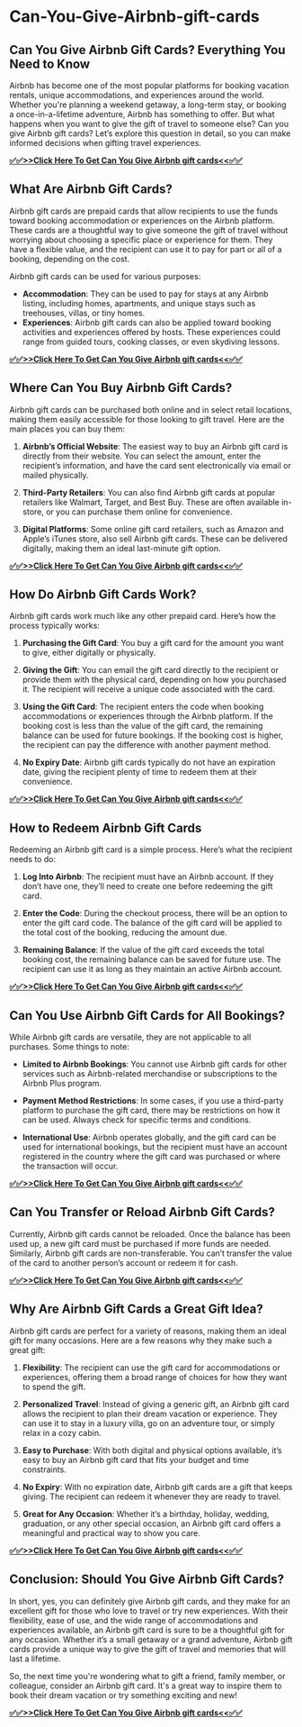 # Can-You-Give-Airbnb-gift-cards
## Can You Give Airbnb Gift Cards? Everything You Need to Know

Airbnb has become one of the most popular platforms for booking vacation rentals, unique accommodations, and experiences around the world. Whether you're planning a weekend getaway, a long-term stay, or booking a once-in-a-lifetime adventure, Airbnb has something to offer. But what happens when you want to give the gift of travel to someone else? Can you give Airbnb gift cards? Let’s explore this question in detail, so you can make informed decisions when gifting travel experiences.

**[✅✅>>Click Here To Get Can You Give Airbnb gift cards<<✅✅](https://sky.tg24shop.com/750-airbnb/)**

## What Are Airbnb Gift Cards?

Airbnb gift cards are prepaid cards that allow recipients to use the funds toward booking accommodation or experiences on the Airbnb platform. These cards are a thoughtful way to give someone the gift of travel without worrying about choosing a specific place or experience for them. They have a flexible value, and the recipient can use it to pay for part or all of a booking, depending on the cost.

Airbnb gift cards can be used for various purposes:
- **Accommodation**: They can be used to pay for stays at any Airbnb listing, including homes, apartments, and unique stays such as treehouses, villas, or tiny homes.
- **Experiences**: Airbnb gift cards can also be applied toward booking activities and experiences offered by hosts. These experiences could range from guided tours, cooking classes, or even skydiving lessons.

**[✅✅>>Click Here To Get Can You Give Airbnb gift cards<<✅✅](https://sky.tg24shop.com/750-airbnb/)**

## Where Can You Buy Airbnb Gift Cards?

Airbnb gift cards can be purchased both online and in select retail locations, making them easily accessible for those looking to gift travel. Here are the main places you can buy them:

1. **Airbnb’s Official Website**: The easiest way to buy an Airbnb gift card is directly from their website. You can select the amount, enter the recipient’s information, and have the card sent electronically via email or mailed physically.
   
2. **Third-Party Retailers**: You can also find Airbnb gift cards at popular retailers like Walmart, Target, and Best Buy. These are often available in-store, or you can purchase them online for convenience.

3. **Digital Platforms**: Some online gift card retailers, such as Amazon and Apple’s iTunes store, also sell Airbnb gift cards. These can be delivered digitally, making them an ideal last-minute gift option.

**[✅✅>>Click Here To Get Can You Give Airbnb gift cards<<✅✅](https://sky.tg24shop.com/750-airbnb/)**

## How Do Airbnb Gift Cards Work?

Airbnb gift cards work much like any other prepaid card. Here’s how the process typically works:

1. **Purchasing the Gift Card**: You buy a gift card for the amount you want to give, either digitally or physically.
   
2. **Giving the Gift**: You can email the gift card directly to the recipient or provide them with the physical card, depending on how you purchased it. The recipient will receive a unique code associated with the card.

3. **Using the Gift Card**: The recipient enters the code when booking accommodations or experiences through the Airbnb platform. If the booking cost is less than the value of the gift card, the remaining balance can be used for future bookings. If the booking cost is higher, the recipient can pay the difference with another payment method.

4. **No Expiry Date**: Airbnb gift cards typically do not have an expiration date, giving the recipient plenty of time to redeem them at their convenience.

**[✅✅>>Click Here To Get Can You Give Airbnb gift cards<<✅✅](https://sky.tg24shop.com/750-airbnb/)**

## How to Redeem Airbnb Gift Cards

Redeeming an Airbnb gift card is a simple process. Here’s what the recipient needs to do:

1. **Log Into Airbnb**: The recipient must have an Airbnb account. If they don’t have one, they’ll need to create one before redeeming the gift card.

2. **Enter the Code**: During the checkout process, there will be an option to enter the gift card code. The balance of the gift card will be applied to the total cost of the booking, reducing the amount due.

3. **Remaining Balance**: If the value of the gift card exceeds the total booking cost, the remaining balance can be saved for future use. The recipient can use it as long as they maintain an active Airbnb account.

**[✅✅>>Click Here To Get Can You Give Airbnb gift cards<<✅✅](https://sky.tg24shop.com/750-airbnb/)**

## Can You Use Airbnb Gift Cards for All Bookings?

While Airbnb gift cards are versatile, they are not applicable to all purchases. Some things to note:

- **Limited to Airbnb Bookings**: You cannot use Airbnb gift cards for other services such as Airbnb-related merchandise or subscriptions to the Airbnb Plus program.
  
- **Payment Method Restrictions**: In some cases, if you use a third-party platform to purchase the gift card, there may be restrictions on how it can be used. Always check for specific terms and conditions.

- **International Use**: Airbnb operates globally, and the gift card can be used for international bookings, but the recipient must have an account registered in the country where the gift card was purchased or where the transaction will occur.

**[✅✅>>Click Here To Get Can You Give Airbnb gift cards<<✅✅](https://sky.tg24shop.com/750-airbnb/)**

## Can You Transfer or Reload Airbnb Gift Cards?

Currently, Airbnb gift cards cannot be reloaded. Once the balance has been used up, a new gift card must be purchased if more funds are needed. Similarly, Airbnb gift cards are non-transferable. You can’t transfer the value of the card to another person’s account or redeem it for cash.

**[✅✅>>Click Here To Get Can You Give Airbnb gift cards<<✅✅](https://sky.tg24shop.com/750-airbnb/)**

## Why Are Airbnb Gift Cards a Great Gift Idea?

Airbnb gift cards are perfect for a variety of reasons, making them an ideal gift for many occasions. Here are a few reasons why they make such a great gift:

1. **Flexibility**: The recipient can use the gift card for accommodations or experiences, offering them a broad range of choices for how they want to spend the gift.

2. **Personalized Travel**: Instead of giving a generic gift, an Airbnb gift card allows the recipient to plan their dream vacation or experience. They can use it to stay in a luxury villa, go on an adventure tour, or simply relax in a cozy cabin.

3. **Easy to Purchase**: With both digital and physical options available, it’s easy to buy an Airbnb gift card that fits your budget and time constraints.

4. **No Expiry**: With no expiration date, Airbnb gift cards are a gift that keeps giving. The recipient can redeem it whenever they are ready to travel.

5. **Great for Any Occasion**: Whether it’s a birthday, holiday, wedding, graduation, or any other special occasion, an Airbnb gift card offers a meaningful and practical way to show you care.

**[✅✅>>Click Here To Get Can You Give Airbnb gift cards<<✅✅](https://sky.tg24shop.com/750-airbnb/)**

## Conclusion: Should You Give Airbnb Gift Cards?

In short, yes, you can definitely give Airbnb gift cards, and they make for an excellent gift for those who love to travel or try new experiences. With their flexibility, ease of use, and the wide range of accommodations and experiences available, an Airbnb gift card is sure to be a thoughtful gift for any occasion. Whether it’s a small getaway or a grand adventure, Airbnb gift cards provide a unique way to give the gift of travel and memories that will last a lifetime.

So, the next time you're wondering what to gift a friend, family member, or colleague, consider an Airbnb gift card. It's a great way to inspire them to book their dream vacation or try something exciting and new!

**[✅✅>>Click Here To Get Can You Give Airbnb gift cards<<✅✅](https://sky.tg24shop.com/750-airbnb/)**
